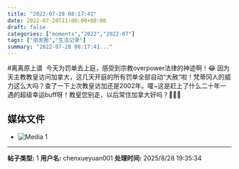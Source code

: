 ```yaml
---
title: "2022-07-28 08:17:41"
date: 2022-07-28T11:00:00+08:00
draft: false
categories: ["moments","2022","2022-07"]
tags: ["朋友圈","生活记录"]
summary: "2022-07-28 08:17:41..."
---
```


#离离原上谱
​
​今天为罚单去上庭，感受到宗教overpower法律的神迹啊！😂 因为天主教教皇访问加拿大，这几天开庭的所有罚单全部自动“大赦”啦！梵蒂冈人的威力这么大吗？查了一下上次教皇访加还是2002年。嚯~这是赶上了什么二十年一遇的超级幸运buff呀！教皇您别走，以后常住加拿大好吗？🥺🥺🥺

## 媒体文件

- ![Media 1](/Moments/photos/2022-07-28/202207280817410.jpg)

---

**帖子类型:** 1
**用户名:** chenxueyuan001
**处理时间:** 2025/8/28 19:35:34